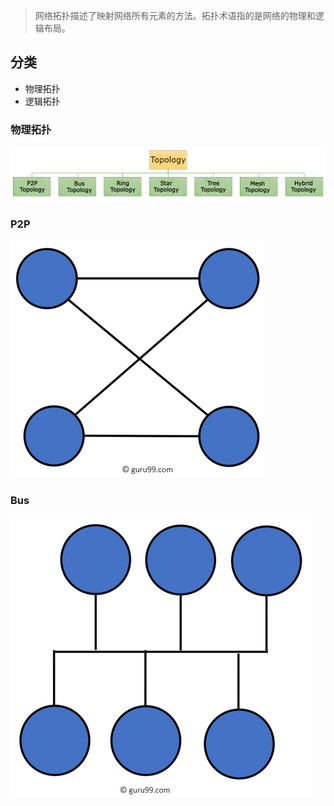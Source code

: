 > 网络拓扑描述了映射网络所有元素的方法。拓扑术语指的是网络的物理和逻辑布局。



## 分类

* 物理拓扑
* 逻辑拓扑



### 物理拓扑

![Network Topology Diagram](./assets/拓扑/network_topology.png)



### P2P

![P2P Topology Diagram](./assets/拓扑/092119_0647_TypeofNetwo2.png)



### Bus

![Bus Topology Diagram](./assets/拓扑/092119_0647_TypeofNetwo3.png)



